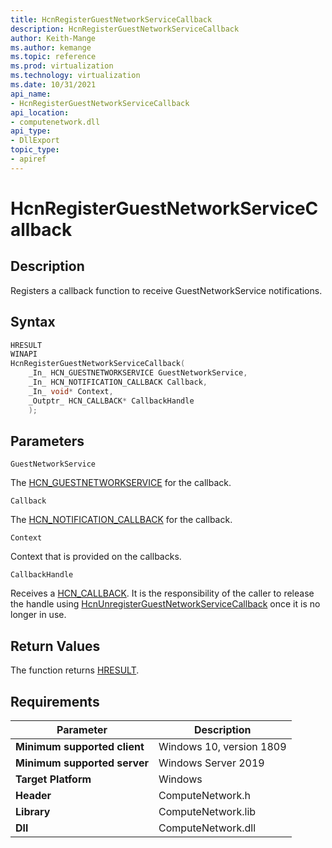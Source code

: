 ```yaml
---
title: HcnRegisterGuestNetworkServiceCallback
description: HcnRegisterGuestNetworkServiceCallback
author: Keith-Mange
ms.author: kemange
ms.topic: reference
ms.prod: virtualization
ms.technology: virtualization
ms.date: 10/31/2021
api_name:
- HcnRegisterGuestNetworkServiceCallback
api_location:
- computenetwork.dll
api_type:
- DllExport
topic_type:
- apiref
---
```

# HcnRegisterGuestNetworkServiceCallback

## Description

Registers a callback function to receive GuestNetworkService notifications.

## Syntax

```cpp
HRESULT
WINAPI
HcnRegisterGuestNetworkServiceCallback(
    _In_ HCN_GUESTNETWORKSERVICE GuestNetworkService,
    _In_ HCN_NOTIFICATION_CALLBACK Callback,
    _In_ void* Context,
    _Outptr_ HCN_CALLBACK* CallbackHandle
    );
```

## Parameters

`GuestNetworkService`

The [HCN_GUESTNETWORKSERVICE](./HCN_GUESTNETWORKSERVICE.md) for the callback.

`Callback`

The [HCN_NOTIFICATION_CALLBACK](./HCN_NOTIFICATION_CALLBACK.md) for the callback.

`Context`

Context that is provided on the callbacks.

`CallbackHandle`

Receives a [HCN_CALLBACK](./HCN_CALLBACK.md). It is the responsibility of the caller to release the handle using [HcnUnregisterGuestNetworkServiceCallback](./HcnUnregisterGuestNetworkServiceCallback.md) once it is no longer in use.

## Return Values

The function returns [HRESULT](./HCNHResult.md).

## Requirements

|Parameter|Description|
|---|---|
| **Minimum supported client** | Windows 10, version 1809 |
| **Minimum supported server** | Windows Server 2019 |
| **Target Platform** | Windows |
| **Header** | ComputeNetwork.h |
| **Library** | ComputeNetwork.lib |
| **Dll** | ComputeNetwork.dll |

